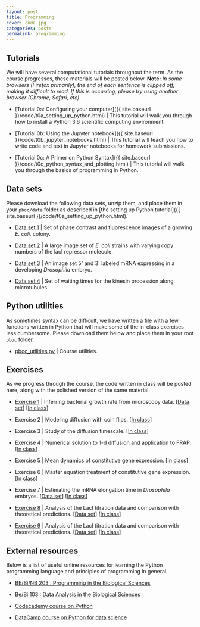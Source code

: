 ```yaml
---
layout: post
title: Programming
cover: code.jpg
categories: posts
permalink: programming
---
```


## Tutorials
We will have several computational tutorials throughout the term. As the course
progresses, these materials will be posted below. **Note:** *In some browsers (Firefox primarily), the end of each sentence is clipped off, making it difficult to read. If this is occurring, please try using another browser (Chrome, Safari, etc).*

* [Tutorial 0a: Configuring your computer]({{ site.baseurl }}/code/t0a_setting_up_python.html) \| This tutorial will walk you through how to install a Python 3.6 scientific computing environment.

* [Tutorial 0b: Using the Jupyter notebook]({{ site.baseurl }}/code/t0b_jupyter_notebooks.html) \| This tutorial will teach you how to write code and text in Jupyter notebooks for homework submissions.

* [Tutorial 0c: A Primer on Python Syntax]({{ site.baseurl }}/code/t0c_python_syntax_and_plotting.html) \| This tutorial will walk you through the basics of programming in Python.

## Data sets
Please download the following data sets, unzip them, and place them in your `pboc/data` folder as described in [the setting up Python tutorial]({{ site.baseurl }}/code/t0a_setting_up_python.html).

* [Data set 1](http://rpdata.caltech.edu/courses/course_data/ecoli_growth.zip) \| Set of phase contrast and fluorescence images of a growing *E. coli.* colony.

* [Data set 2](http://rpdata.caltech.edu/courses/course_data/lacI_titration.zip) \| A large image set of *E. coli* strains with varying copy numbers of the lacI repressor molecule.

* [Data set 3](http://rpdata.caltech.edu/courses/course_data/ms2_elongation.zip) \| An image set 5' and 3' labeled mRNA expressing in a developing *Drosophila* embryo.

* [Data set 4](http://rpdata.caltech.edu/courses/course_data/yildiz_step_times.csv) \| Set of waiting times for the kinesin procession along microtubules.

## Python utilities
As sometimes syntax can be difficult, we have written a file with a few functions written in Python that will make some of the in-class exercises less cumbersome. Please download them below and place them in your root `pboc` folder.

* [pboc_utilities.py]({{site.baseurl}}/code/pboc_utilities.py) \| Course utilities.


## Exercises
As we progress through the course, the code written in class will be posted here, along with the polished version of the same material.

* [Exercise 1]({{site.baseurl}}/code/bacterial_growth.html) \| Inferring bacterial growth rate from microscopy data. \[[Data set](http://rpdata.caltech.edu/courses/course_data/ecoli_growth.zip)\] \[[In class]({{site.baseurl}}/code/bacterial_growth_in_class.html)\]

* Exercise 2 \| Modeling diffusion with coin flips. \[[In class]({{site.baseurl}}/code/diffusion_via_coin_flips_in_class.html)\]

* Exercise 3 \| Study of the diffusion timescale. \[[In class]({{site.baseurl}}/code/diffusion_timescale_in_class.html)\]

* Exercise 4 \| Numerical solution to 1-d diffusion and application to FRAP. \[[In class]({{site.baseurl}}/code/diffusion_1d_and_FRAP_in_class.html)\]

* Exercise 5 \| Mean dynamics of constitutive gene expression. \[[In class]({{site.baseurl}}/code/constitutive_expression_in_class.html)\]

* Exercise 6 \| Master equation treatment of constitutive gene expression. \[[In class]({{site.baseurl}}/code/gene_expression_master_equation_approach_in_class.html)\]

* Exercise 7 \| Estimating the mRNA elongation time in *Drosophila* embryos. \[[Data set](http://rpdata.caltech.edu/courses/course_data/ms2_elongation.zip)\] \[[In class]({{site.baseurl}}/code/fly_elongation_rate_in_class.html)\]

* [Exercise 8]({{site.baseurl}}/code/laci_titration.html) \| Analysis of the LacI titration data and comparison with theoretical predictions. \[[Data set](http://rpdata.caltech.edu/courses/course_data/lacI_titration.zip)\] \[[In class]({{site.baseurl}}/code/laci_titration_in_class.html)\]

* [Exercise 9]({{site.baseurl}}/code/kinesin_walking.ipynb.html) \| Analysis of the LacI titration data and comparison with theoretical predictions. \[[Data set](http://rpdata.caltech.edu/courses/course_data/lacI_titration.zip)\] \[[In class]({{site.baseurl}}/code/kinesin_walking_in_class.ipynb.html)\]


## External resources
Below is a list of useful online resources for learning the Python programming language and principles of programming in general.

* [BE/Bi/NB 203 : Programming in the Biological Sciences](http://justinbois.github.io/bootcamp/2017/)

* [Be/Bi 103 : Data Analysis in the Biological Sciences](http://www.bebi103.caltech.edu)

* [Codecademy course on Python](https://www.codecademy.com/learn/python)

* [DataCamp course on Python for data science](https://www.datacamp.com/courses/intro-to-python-for-data-science)
